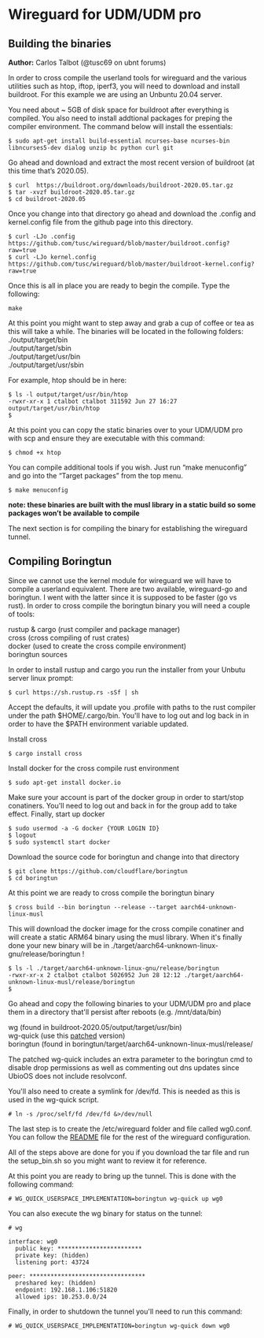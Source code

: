 # Wireguard for UDM/UDM pro


## Building the binaries
**Author:** Carlos Talbot (@tusc69 on ubnt forums)

In order to cross compile the userland tools for wireguard and the various utilities such as htop, iftop, iperf3, you will need to download and install buildroot. For this example we are using an Unbuntu 20.04 server.

You need about ~ 5GB of disk space for buildroot after everything is compiled. You also need to install addtional packages for preping the compiler environment. The command below will install the essentials:

```
$ sudo apt-get install build-essential ncurses-base ncurses-bin libncurses5-dev dialog unzip bc python curl git
```

Go ahead and download and extract the most recent version of buildroot (at this time that’s 2020.05). 

```
$ curl  https://buildroot.org/downloads/buildroot-2020.05.tar.gz
$ tar -xvzf buildroot-2020.05.tar.gz
$ cd buildroot-2020.05
```
Once you change into that directory go ahead and download the .config and kernel.config file from the github page into this directory.

```
$ curl -LJo .config  https://github.com/tusc/wireguard/blob/master/buildroot.config?raw=true
$ curl -LJo kernel.config  https://github.com/tusc/wireguard/blob/master/buildroot-kernel.config?raw=true
```

Once this is all in place you are ready to begin the compile. Type the following:

```
make
```

At this point you might want to step away and grab a cup of coffee or tea as this will take a while.
The binaries will be located in the following folders:<br/>
./output/target/bin<br/>
./output/target/sbin<br/>
./output/target/usr/bin<br/>
./output/target/usr/sbin

For example, htop should be in here:
```
$ ls -l output/target/usr/bin/htop
-rwxr-xr-x 1 ctalbot ctalbot 311592 Jun 27 16:27 output/target/usr/bin/htop
$
```

At this point you can copy the static binaries over to your UDM/UDM pro with scp and ensure they are executable with this command:

```
$ chmod +x htop
```

You can compile additional tools if you wish. Just run “make menuconfig” and go into the “Target packages” from the top menu.

```
$ make menuconfig
```
**note: these binaries are built with the musl library in a static build so some packages won’t be available to compile**

The next section is for compiling the binary for establishing the wireguard tunnel.

## Compiling Boringtun
Since we cannot use the kernel module for wireguard we will have to compile a userland equivalent. There are two available, wireguard-go and boringtun. I went with the latter since it is supposed to be faster (go vs rust).
In order to cross compile the boringtun binary you will need a couple of tools:

rustup & cargo (rust compiler and package manager)<br/>
cross (cross compiling of rust crates)<br/>
docker (used to create the cross compile environment)<br/>
boringtun sources

In order to install rustup and cargo you run the installer from your Unbutu server linux prompt:

```
$ curl https://sh.rustup.rs -sSf | sh
```
Accept the defaults, it will update you .profile with paths to the rust compiler under the path $HOME/.cargo/bin. You'll have to log out and log back in in order to have the $PATH environment variable updated.

Install cross
```
$ cargo install cross
```

Install docker for the cross compile rust environment
```
$ sudo apt-get install docker.io
```
Make sure your account is part of the docker group in order to start/stop conatiners. You'll need to log out and back in for the group add to take effect. Finally, start up docker

```
$ sudo usermod -a -G docker {YOUR LOGIN ID}
$ logout
$ sudo systemctl start docker
```

Download the source code for boringtun and change into that directory

```
$ git clone https://github.com/cloudflare/boringtun
$ cd boringtun
```

At this point we are ready to cross compile the boringtun binary

```
$ cross build --bin boringtun --release --target aarch64-unknown-linux-musl
```

This will download the docker image for the cross compile conatiner and will create a static ARM64 binary using the musl library.
When it's finally done your new binary will be in ./target/aarch64-unknown-linux-gnu/release/boringtun !

```
$ ls -l ./target/aarch64-unknown-linux-gnu/release/boringtun
-rwxr-xr-x 2 ctalbot ctalbot 5026952 Jun 28 12:12 ./target/aarch64-unknown-linux-musl/release/boringtun
$
```
Go ahead and copy the following binaries to your UDM/UDM pro and place them in a directory that'll persist after reboots (e.g. /mnt/data/bin)

wg (found in buildroot-2020.05/output/target/usr/bin) <br/>
wg-quick (use this [patched](https://github.com/tusc/wireguard/blob/master/wg-quick) version)<br/>
boringtun (found in boringtun/target/aarch64-unknown-linux-musl/release/<br/>

The patched wg-quick includes an extra parameter to the boringtun cmd to disable drop permissions as well as commenting out dns updates since UbioOS does not include resolvconf.

You'll also need to create a symlink for /dev/fd. This is needed as this is used in the wg-quick script.
```
# ln -s /proc/self/fd /dev/fd &>/dev/null
```
The last step is to create the  /etc/wireguard folder and file called wg0.conf. You can follow the [README](https://github.com/tusc/wireguard/blob/master/README.md) file for the rest of the wireguard configuration.

All of the steps above are done for you if you download the tar file and run the setup_bin.sh so you might want to review it for reference.

At this point you are ready to bring up the tunnel. This is done with the following command:
```
# WG_QUICK_USERSPACE_IMPLEMENTATION=boringtun wg-quick up wg0
```
You can also execute the wg binary for status on the tunnel:
```
# wg

interface: wg0
  public key: ************************
  private key: (hidden)
  listening port: 43724

peer: *********************************
  preshared key: (hidden)
  endpoint: 192.168.1.106:51820
  allowed ips: 10.253.0.0/24
```
Finally, in order to shutdown the tunnel you'll need to run this command:
```
# WG_QUICK_USERSPACE_IMPLEMENTATION=boringtun wg-quick down wg0
```

